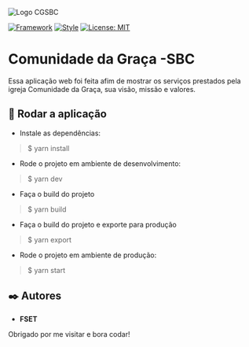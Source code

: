 ![Logo CGSBC](https://imgs-readme.s3-sa-east-1.amazonaws.com/logo-cgsbc.png)

[![Framework](https://badgen.net/badge/Framework/NextJS/green)](https://nextjs.org/)
[![Style](https://badgen.net/badge/Estilo/Styled-components/blue)](https://styled-components.com/)
[![License: MIT](https://img.shields.io/badge/License-MIT-yellow.svg)](https://opensource.org/licenses/MIT)


# Comunidade da Graça -SBC

Essa aplicação web foi feita afim de mostrar os serviços prestados pela igreja Comunidade da Graça, sua visão, missão e valores.


## 🚀 Rodar a aplicação

* Instale as dependências:
>    $ yarn install
* Rode o projeto em ambiente de desenvolvimento:
>    $ yarn dev
* Faça o build do projeto
>    $ yarn build
* Faça o build do projeto e exporte para produção
>    $ yarn export
* Rode o projeto em ambiente de produção:
>    $ yarn start


## ✒️ Autores

* **FSET**

Obrigado por me visitar e bora codar!
